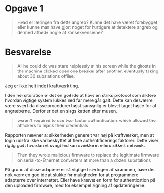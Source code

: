 
# Opgave 1

> Hvad er læringen fra dette angreb? Kunne det have været forebygget, eller kunne man have gjort noget for hurtigere at detektere angreb og dermed afbøde nogle af konsekvenserne?

# Besvarelse

> All he could do was stare helplessly at his screen while the ghosts in the machine clicked open one breaker after another, eventually taking about 30 substations offline.

Jeg er ikke helt inde i kraftværk ting.

I den her situration er det en god ide at have en striks protocol som diktere hvordan vigtige system lukkes ned før mere går galt.
Dette kan desværre være svært da disse procedurer højst sansynlig er blevet taget højde for af angræberne. 
Derfor er det en slags katten efter musen.

> weren't required to use two-factor authentication, which allowed the attackers to hijack their credentials

Rapporten nævner at sikkerheden generelt var høj på kraftværket, men at login udefra ikke var beskyttet af flere authentificerings faktorer.
Dette viser rigtig godt hvordan et svagt led kan svække et ellers sikkert netværk.

> Then they wrote malicious firmware to replace the legitimate firmware on serial-to-Ethernet converters at more than a dozen substations

På grund af disse adaptere er så vigtige i styringen af strømmen, have det nok være en god ide at slukke for muligheden for at programmere adapterne over internettet.
Eller have krævet en form for authentication på den uploaded firmware, med for eksempel signing af opdateringerne.




